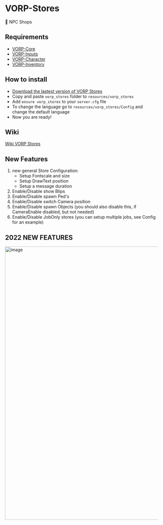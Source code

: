 # VORP-Stores
🛒 NPC Shops

## Requirements
- [VORP-Core](https://github.com/VORPCORE/VORP-Core/releases)
- [VORP-Inputs](https://github.com/VORPCORE/VORP-Inputs/releases)
- [VORP-Character](https://github.com/VORPCORE/VORP-Character/releases)
- [VORP-Inventory](https://github.com/VORPCORE/VORP-Inventory/releases)

## How to install
* [Download the lastest version of VORP Stores](https://github.com/VORPCORE/VORP-Stores/releases)
* Copy and paste ```vorp_stores``` folder to ```resources/vorp_stores```
* Add ```ensure vorp_stores``` to your ```server.cfg``` file
* To change the language go to ```resources/vorp_stores/Config``` and change the default language
* Now you are ready!


## Wiki
[Wiki VORP Stores](http://docs.vorpcore.com:3000/vorp-stores)

## New Features
1. new general Store Configuration:
   - Setup Fontscale and size
   - Setup DrawText position
   - Setup a message duration
2. Enable/Disable show Blips
3. Enable/Disable spawn Ped's
4. Enable/Disable switch Camera position
5. Enable/Disable spawn Objects (you should also disable this, if CameraEnable disabled, but not needed)
6. Enable/Disable JobOnly stores (you can setup multiple jobs, see Config for an example)
## 2022 NEW FEATURES 
<img width="902" alt="image" src="https://user-images.githubusercontent.com/87246847/158469783-cd341b2a-7d39-485e-8deb-0e0fc96d2e66.png">
